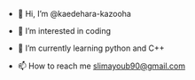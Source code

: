 - 👋 Hi, I’m @kaedehara-kazooha
- 👀 I’m interested in coding
- 🌱 I’m currently learning python and C++

- 📫 How to reach me slimayoub90@gmail.com
<!---
kaedehara-kazooha/kaedehara-kazooha is a ✨ special ✨ repository because its `README.md` (this file) appears on your GitHub profile.
You can click the Preview link to take a look at your changes.
--->
